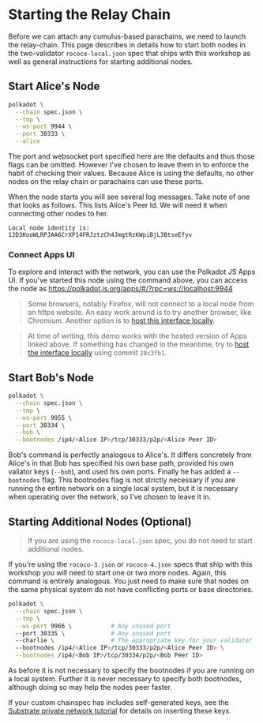 # Starting the Relay Chain

Before we can attach any cumulus-based parachains, we need to launch the relay-chain. This page
describes in details how to start both nodes in the two-validator `rococo-local.json` spec that
ships with this workshop as well as general instructions for starting additional nodes.

## Start Alice's Node

```bash
polkadot \
  --chain spec.json \
  --tmp \
  --ws-port 9944 \
  --port 30333 \
  --alice
```

The port and websocket port specified here are the defaults and thus those flags can be omitted.
However I've chosen to leave them in to enforce the habit of checking their values. Because Alice is
using the defaults, no other nodes on the relay chain or parachains can use these ports.

When the node starts you will see several log messages. Take note of one that looks as follows. This
lists Alice's Peer Id. We will need it when connecting other nodes to her.

```
Local node identity is: 12D3KooWLRPJAA6CrXP14FRJztzCh4JmgtRzKWpiBjL3BtseEfyv
```

### Connect Apps UI

To explore and interact with the network, you can use the Polkadot JS Apps UI. If you've started
this node using the command above, you can access the node as
https://polkadot.js.org/apps/#/?rpc=ws://localhost:9944

> Some browsers, notably Firefox, will not connect to a local node from an https website. An easy
> work around is to try another browser, like Chromium. Another option is to
> [host this interface locally](https://github.com/polkadot-js/apps#development).

> At time of writing, this demo works with the hosted version of Apps linked above. If something has
> changed in the meantime, try to
> [host the interface locally](https://github.com/polkadot-js/apps#development) using commit
> `28c3fb1`.

## Start Bob's Node

```bash
polkadot \
  --chain spec.json \
  --tmp \
  --ws-port 9955 \
  --port 30334 \
  --bob \
  --bootnodes /ip4/<Alice IP>/tcp/30333/p2p/<Alice Peer ID>
```

Bob's command is perfectly analogous to Alice's. It differs concretely from Alice's in that Bob has
specified his own base path, provided his own valiator keys (`--bob`), and used his own ports.
Finally he has added a `--bootnodes` flag. This bootnodes flag is not strictly necessary if you are
running the entire network on a single local system, but it is necessary when operating over the
network, so I've chosen to leave it in.

## Starting Additional Nodes (Optional)

> If you are using the `rococo-local.json` spec, you do not need to start additional nodes.

If you're using the `rococo-3.json` or `rococo-4.json` specs that ship with this workshop you will
need to start one or two more nodes. Again, this command is entirely analogous. You just need to
make sure that nodes on the same physical system do not have conflicting ports or base directories.

```bash
polkadot \
  --chain spec.json \
  --tmp \
  --ws-port 9966 \           # Any unused port
  --port 30335 \             # Any unused port
  --charlie \                # The appropriate key for your validator
  --bootnodes /ip4/<Alice IP>/tcp/30333/p2p/<Alice Peer ID> \
  --bootnodes /ip4/<Bob IP>/tcp/30334/p2p/<Bob Peer ID>
```

As before it is not necessary to specify the bootnodes if you are running on a local system. Further
it is never necessary to specify both bootnodes, although doing so may help the nodes peer faster.

If your custom chainspec has includes self-generated keys, see the
[Substrate private network tutorial](https://substrate.dev/docs/en/tutorials/start-a-private-network/customchain#add-keys-to-keystore)
for details on inserting these keys.
